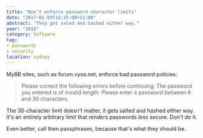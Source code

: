 ```yaml
---
title: "Don’t enforce password character limits"
date: "2017-01-03T15:35:00+11:00"
abstract: "They get saled and hashed either way."
year: "2018"
category: Software
tag:
- passwords
- security
location: sydney 
---
```

MyBB sites, such as forum.vyos.net, enforce bad password policies:

> Please correct the following errors before continuing: The password you entered is of invalid length. Please enter a password between 6 and 30 characters.

The 30-character limit doesn't matter, it gets salted and hashed either way. It's an entirely arbitrary limit that renders passwords *less* secure. Don't do it.

Even better, call then passphrases, because that's what they should be.

